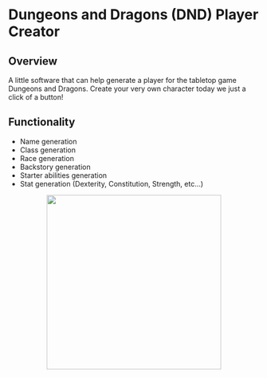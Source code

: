# Dungeons and Dragons (DND) Player Creator
## Overview ##
A little software that can help generate a player for the tabletop game Dungeons and Dragons. Create your very own character today we just a click of a button!

## Functionality ##
- Name generation
- Class generation
- Race generation
- Backstory generation
- Starter abilities generation
- Stat generation (Dexterity, Constitution, Strength, etc...)

<div align="center">
  <img height="350" src=https://artificialtwenty.com/wp-content/uploads/2024/08/dnd-2024-players-handbook.jpg?w=1024>
</div>
